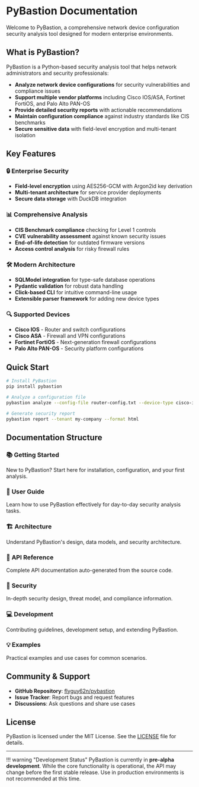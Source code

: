 # PyBastion Documentation

Welcome to PyBastion, a comprehensive network device configuration security analysis tool designed for modern enterprise environments.

## What is PyBastion?

PyBastion is a Python-based security analysis tool that helps network administrators and security professionals:

- **Analyze network device configurations** for security vulnerabilities and compliance issues
- **Support multiple vendor platforms** including Cisco IOS/ASA, Fortinet FortiOS, and Palo Alto PAN-OS
- **Provide detailed security reports** with actionable recommendations
- **Maintain configuration compliance** against industry standards like CIS benchmarks
- **Secure sensitive data** with field-level encryption and multi-tenant isolation

## Key Features

### 🔒 **Enterprise Security**
- **Field-level encryption** using AES256-GCM with Argon2id key derivation
- **Multi-tenant architecture** for service provider deployments
- **Secure data storage** with DuckDB integration

### 📊 **Comprehensive Analysis**
- **CIS Benchmark compliance** checking for Level 1 controls
- **CVE vulnerability assessment** against known security issues
- **End-of-life detection** for outdated firmware versions
- **Access control analysis** for risky firewall rules

### 🛠 **Modern Architecture**
- **SQLModel integration** for type-safe database operations
- **Pydantic validation** for robust data handling
- **Click-based CLI** for intuitive command-line usage
- **Extensible parser framework** for adding new device types

### 🔍 **Supported Devices**
- **Cisco IOS** - Router and switch configurations
- **Cisco ASA** - Firewall and VPN configurations  
- **Fortinet FortiOS** - Next-generation firewall configurations
- **Palo Alto PAN-OS** - Security platform configurations

## Quick Start

```bash
# Install PyBastion
pip install pybastion

# Analyze a configuration file
pybastion analyze --config-file router-config.txt --device-type cisco-ios

# Generate security report
pybastion report --tenant my-company --format html
```

## Documentation Structure

### 📚 **Getting Started**
New to PyBastion? Start here for installation, configuration, and your first analysis.

### 👥 **User Guide**
Learn how to use PyBastion effectively for day-to-day security analysis tasks.

### 🏗 **Architecture**
Understand PyBastion's design, data models, and security architecture.

### 📖 **API Reference**
Complete API documentation auto-generated from the source code.

### 🔐 **Security**
In-depth security design, threat model, and compliance information.

### 💻 **Development**
Contributing guidelines, development setup, and extending PyBastion.

### 💡 **Examples**
Practical examples and use cases for common scenarios.

## Community & Support

- **GitHub Repository**: [flyguy62n/pybastion](https://github.com/flyguy62n/pybastion)
- **Issue Tracker**: Report bugs and request features
- **Discussions**: Ask questions and share use cases

## License

PyBastion is licensed under the MIT License. See the [LICENSE](https://github.com/flyguy62n/pybastion/blob/main/LICENSE) file for details.

---

!!! warning "Development Status"
    PyBastion is currently in **pre-alpha development**. While the core functionality is operational, the API may change before the first stable release. Use in production environments is not recommended at this time.
